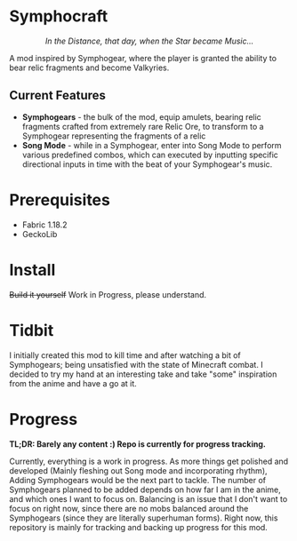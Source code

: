 # Symphocraft

<p style="text-align: center;"><i>In the Distance, that day, when the Star became Music...</i></p>

A mod inspired by Symphogear, where the player is granted the ability to bear relic fragments and become Valkyries.

## Current Features
- **Symphogears** - the bulk of the mod, equip amulets, bearing relic fragments crafted from extremely rare Relic Ore, to transform to a Symphogear representing the fragments of a relic
- **Song Mode** - while in a Symphogear, enter into Song Mode to perform various predefined combos, which can executed by inputting specific directional inputs in time with the beat of your Symphogear's music.

# Prerequisites
- Fabric 1.18.2
- GeckoLib

# Install
~~Build it yourself~~ Work in Progress, please understand.

# Tidbit
I initially created this mod to kill time and after watching a bit of Symphogears; being unsatisfied with the state of Minecraft combat. I decided to try my hand at an interesting take and take "some" inspiration from the anime and have a go at it.

# Progress
**TL;DR: Barely any content :) Repo is currently for progress tracking.**

Currently, everything is a work in progress. As more things get polished and developed (Mainly fleshing out Song mode and incorporating rhythm), Adding Symphogears would be the next part to tackle. The number of Symphogears planned to be added depends on how far I am in the anime, and which ones I want to focus on. Balancing is an issue that I don't want to focus on right now, since there are no mobs balanced around the Symphogears (since they are literally superhuman forms). Right now, this repository is mainly for tracking and backing up progress for this mod.